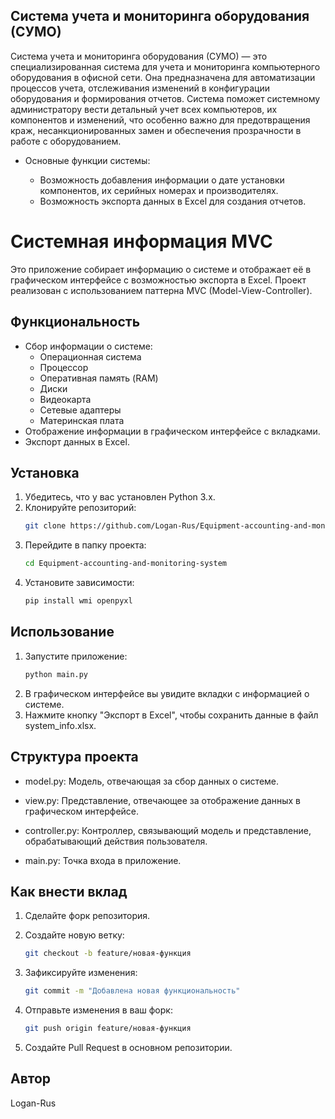 ## Система учета и мониторинга оборудования (СУМО)
Система учета и мониторинга оборудования (СУМО) — это специализированная система для учета и мониторинга компьютерного оборудования в офисной сети. Она предназначена для автоматизации процессов учета, отслеживания изменений в конфигурации оборудования и формирования отчетов. Система поможет системному администратору вести детальный учет всех компьютеров, их компонентов и изменений, что особенно важно для предотвращения краж, несанкционированных замен и обеспечения прозрачности в работе с оборудованием.

- Основные функции системы:

  - Возможность добавления информации о дате установки компонентов, их серийных номерах и производителях.
  - Возможность экспорта данных в Excel для создания отчетов.

# Системная информация MVC

Это приложение собирает информацию о системе и отображает её в графическом интерфейсе с возможностью экспорта в Excel. Проект реализован с использованием паттерна MVC (Model-View-Controller).

## Функциональность

- Сбор информации о системе:
  - Операционная система
  - Процессор
  - Оперативная память (RAM)
  - Диски
  - Видеокарта
  - Сетевые адаптеры
  - Материнская плата
- Отображение информации в графическом интерфейсе с вкладками.
- Экспорт данных в Excel.

## Установка

1. Убедитесь, что у вас установлен Python 3.x.
2. Клонируйте репозиторий:
    ```bash
   git clone https://github.com/Logan-Rus/Equipment-accounting-and-monitoring-system.git

3. Перейдите в папку проекта:
    ```bash
    cd Equipment-accounting-and-monitoring-system

4. Установите зависимости:
    ```bash
    pip install wmi openpyxl

## Использование
1. Запустите приложение:
    ```bash
    python main.py
2. В графическом интерфейсе вы увидите вкладки с информацией о системе.
3. Нажмите кнопку "Экспорт в Excel", чтобы сохранить данные в файл system_info.xlsx.

## Структура проекта
- model.py: Модель, отвечающая за сбор данных о системе.

- view.py: Представление, отвечающее за отображение данных в графическом интерфейсе.

- controller.py: Контроллер, связывающий модель и представление, обрабатывающий действия пользователя.

- main.py: Точка входа в приложение.

## Как внести вклад
1. Сделайте форк репозитория.

2. Создайте новую ветку:
    ```bash
    git checkout -b feature/новая-функция
3. Зафиксируйте изменения:
    ```bash
    git commit -m "Добавлена новая функциональность"

4. Отправьте изменения в ваш форк:
    ```bash
    git push origin feature/новая-функция

5. Создайте Pull Request в основном репозитории.

## Автор
Logan-Rus














